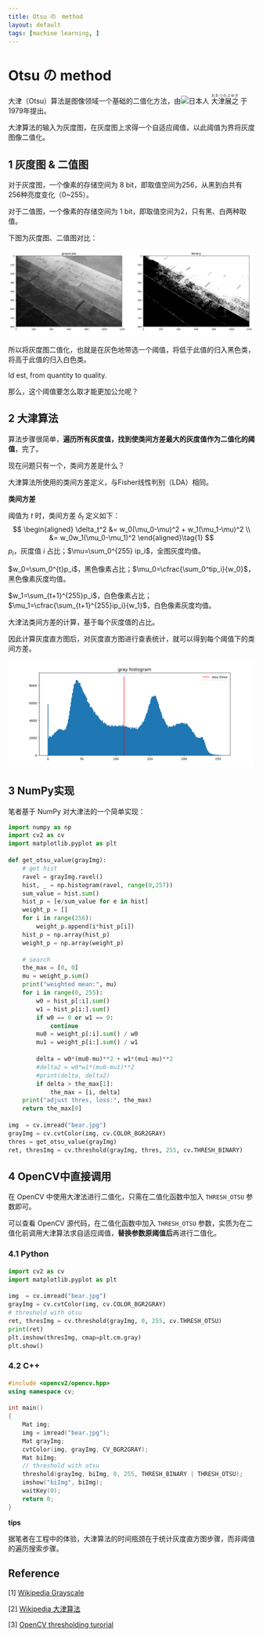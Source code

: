 ```yaml
---
title: Otsu の　method
layout: default
tags: [machine learning, ]
---
```


# Otsu の method

大津（Otsu）算法是图像领域一个基础的二值化方法，由![](https://upload.wikimedia.org/wikipedia/commons/thumb/9/9e/Flag_of_Japan.svg/38px-Flag_of_Japan.svg.png)日本人 <ruby>大津展之<rt>おおつのぶゆき</rt></ruby> 于1979年提出。

大津算法的输入为灰度图，在灰度图上求得一个自适应阈值，以此阈值为界将灰度图像二值化。



## 1 灰度图 & 二值图

对于灰度图，一个像素的存储空间为 8 bit，即取值空间为256，从黑到白共有256种亮度变化（0~255）。

对于二值图，一个像素的存储空间为 1 bit，即取值空间为2，只有黑、白两种取值。



下图为灰度图、二值图对比：

![](/img/8bit_1bit.png)

所以将灰度图二值化，也就是在灰色地带选一个阈值，将低于此值的归入黑色类，将高于此值的归入白色类。

Id est, from quantity to quality.

那么，这个阈值要怎么取才能更加公允呢？



## 2 大津算法

算法步骤很简单，**遍历所有灰度值，找到使类间方差最大的灰度值作为二值化的阈值**，完了。

现在问题只有一个，类间方差是什么？



大津算法所使用的类间方差定义，与Fisher线性判别（LDA）相同。

**类间方差**

阈值为 $t$ 时，类间方差 $\delta_t$ 定义如下：
$$
\begin{aligned}
\delta_t^2 &= w_0(\mu_0-\mu)^2 + w_1(\mu_1-\mu)^2 \\
&= w_0w_1(\mu_0-\mu_1)^2
\end{aligned}\tag{1}
$$
$p_i$，灰度值 $i$ 占比；$\mu=\sum_0^{255} ip_i$，全图灰度均值。

$w_0=\sum_0^{t}p_i$，黑色像素占比；$\mu_0=\cfrac{\sum_0^tip_i}{w_0}$，黑色像素灰度均值。

$w_1=\sum_{t+1}^{255}p_i$，白色像素占比；$\mu_1=\cfrac{\sum_{t+1}^{255}ip_i}{w_1}$，白色像素灰度均值。



大津法类间方差的计算，基于每个灰度值的占比。

因此计算灰度直方图后，对灰度直方图进行查表统计，就可以得到每个阈值下的类间方差。

![](/img/gray_histogram.png)



## 3 NumPy实现

笔者基于 NumPy 对大津法的一个简单实现：

```python
import numpy as np
import cv2 as cv
import matplotlib.pyplot as plt

def get_otsu_value(grayImg):
    # get hist
    ravel = grayImg.ravel()
    hist, _ = np.histogram(ravel, range(0,257))
    sum_value = hist.sum()
    hist_p = [e/sum_value for e in hist]
    weight_p = []
    for i in range(256):
        weight_p.append(i*hist_p[i])
    hist_p = np.array(hist_p)
    weight_p = np.array(weight_p)
    
    # search
    the_max = [0, 0]
    mu = weight_p.sum()
    print("weighted mean:", mu)
    for i in range(0, 255):
        w0 = hist_p[:i].sum()
        w1 = hist_p[i:].sum()
        if w0 == 0 or w1 == 0:
            continue
        mu0 = weight_p[:i].sum() / w0
        mu1 = weight_p[i:].sum() / w1
     
        delta = w0*(mu0-mu)**2 + w1*(mu1-mu)**2
        #delta2 = w0*w1*(mu0-mu1)**2
        #print(delta, delta2)
        if delta > the_max[1]:
            the_max = [i, delta]
    print("adjust thres, loss:", the_max)
    return the_max[0]

img  = cv.imread("bear.jpg")
grayImg = cv.cvtColor(img, cv.COLOR_BGR2GRAY)
thres = get_otsu_value(grayImg)
ret, thresImg = cv.threshold(grayImg, thres, 255, cv.THRESH_BINARY)
```



##  4 OpenCV中直接调用

在 OpenCV 中使用大津法进行二值化，只需在二值化函数中加入 <code>THRESH_OTSU</code> 参数即可。

可以查看 OpenCV 源代码，在二值化函数中加入 <code>THRESH_OTSU</code> 参数，实质为在二值化前调用大津算法求自适应阈值，**替换参数原阈值后**再进行二值化。

### 4.1 Python

```python
import cv2 as cv
import matplotlib.pyplot as plt

img  = cv.imread("bear.jpg")
grayImg = cv.cvtColor(img, cv.COLOR_BGR2GRAY)
# threshold with otsu
ret, thresImg = cv.threshold(grayImg, 0, 255, cv.THRESH_OTSU)
print(ret)
plt.imshow(thresImg, cmap=plt.cm.gray)
plt.show()
```

### 4.2 C++

```c++
#include <opencv2/opencv.hpp>
using namespace cv;

int main()
{
	Mat img;
	img = imread("bear.jpg");
	Mat grayImg;
	cvtColor(img, grayImg, CV_BGR2GRAY);
	Mat biImg;
    // threshold with otsu
	threshold(grayImg, biImg, 0, 255, THRESH_BINARY | THRESH_OTSU);
	imshow("biImg", biImg);
	waitKey(0);
	return 0;
}
```

**tips**

据笔者在工程中的体验，大津算法的时间瓶颈在于统计灰度直方图步骤，而非阈值的遍历搜索步骤。



## Reference

\[1] [Wikipedia Grayscale](https://en.wikipedia.org/wiki/Grayscale)

\[2] [Wikipedia 大津算法](https://zh.wikipedia.org/wiki/%E5%A4%A7%E6%B4%A5%E7%AE%97%E6%B3%95)

\[3] [OpenCV thresholding turorial](https://docs.opencv.org/3.4/d7/d4d/tutorial_py_thresholding.html)


